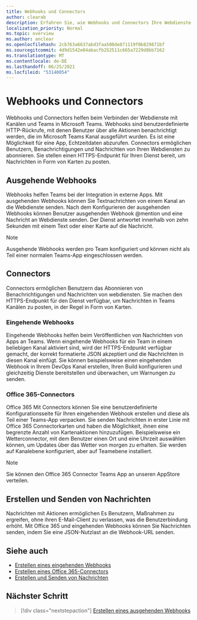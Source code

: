 ```yaml
---
title: Webhooks und Connectors
author: clearab
description: Erfahren Sie, wie Webhooks und Connectors Ihre Webdienste mit dem Teams-Client verbinden können.
localization_priority: Normal
ms.topic: overview
ms.author: anclear
ms.openlocfilehash: 2cb763a6637abd3faa500de871119f0b829871bf
ms.sourcegitcommit: 4d9d1542e04abacfb252511c665a7229d8bb7162
ms.translationtype: MT
ms.contentlocale: de-DE
ms.lasthandoff: 06/25/2021
ms.locfileid: "53140054"
---
```

# <a name="webhooks-and-connectors"></a>Webhooks und Connectors

Webhooks und Connectors helfen beim Verbinden der Webdienste mit Kanälen und Teams in Microsoft Teams. Webhooks sind benutzerdefinierte HTTP-Rückrufe, mit denen Benutzer über alle Aktionen benachrichtigt werden, die im Microsoft Teams Kanal ausgeführt wurden. Es ist eine Möglichkeit für eine App, Echtzeitdaten abzurufen. Connectors ermöglichen Benutzern, Benachrichtigungen und Nachrichten von Ihren Webdiensten zu abonnieren. Sie stellen einen HTTPS-Endpunkt für Ihren Dienst bereit, um Nachrichten in Form von Karten zu posten.

## <a name="outgoing-webhooks"></a>Ausgehende Webhooks

Webhooks helfen Teams bei der Integration in externe Apps. Mit ausgehenden Webhooks können Sie Textnachrichten von einem Kanal an die Webdienste senden. Nach dem Konfigurieren der ausgehenden Webhooks können Benutzer ausgehenden Webhook @mention und eine Nachricht an Webdienste senden. Der Dienst antwortet innerhalb von zehn Sekunden mit einem Text oder einer Karte auf die Nachricht.

> [!NOTE]
> Ausgehende Webhooks werden pro Team konfiguriert und können nicht als Teil einer normalen Teams-App eingeschlossen werden.

## <a name="connectors"></a>Connectors

Connectors ermöglichen Benutzern das Abonnieren von Benachrichtigungen und Nachrichten von webdiensten. Sie machen den HTTPS-Endpunkt für den Dienst verfügbar, um Nachrichten in Teams Kanälen zu posten, in der Regel in Form von Karten.

### <a name="incoming-webhooks"></a>Eingehende Webhooks

Eingehende Webhooks helfen beim Veröffentlichen von Nachrichten von Apps an Teams. Wenn eingehende Webhooks für ein Team in einem beliebigen Kanal aktiviert sind, wird der HTTPS-Endpunkt verfügbar gemacht, der korrekt formatierte JSON akzeptiert und die Nachrichten in diesen Kanal einfügt. Sie können beispielsweise einen eingehenden Webhook in Ihrem DevOps Kanal erstellen, Ihren Build konfigurieren und gleichzeitig Dienste bereitstellen und überwachen, um Warnungen zu senden.

### <a name="office-365-connectors"></a>Office 365-Connectors

Office 365 Mit Connectors können Sie eine benutzerdefinierte Konfigurationsseite für Ihren eingehenden Webhook erstellen und diese als Teil einer Teams-App verpacken. Sie senden Nachrichten in erster Linie mit Office 365 Connectorkarten und haben die Möglichkeit, ihnen eine begrenzte Anzahl von Kartenaktionen hinzuzufügen. Beispielsweise ein Wetterconnector, mit dem Benutzer einen Ort und eine Uhrzeit auswählen können, um Updates über das Wetter von morgen zu erhalten. Sie werden auf Kanalebene konfiguriert, aber auf Teamebene installiert.

> [!NOTE]
> Sie können den Office 365 Connector Teams App an unseren AppStore verteilen.

## <a name="create-and-send-messages"></a>Erstellen und Senden von Nachrichten

Nachrichten mit Aktionen ermöglichen Es Benutzern, Maßnahmen zu ergreifen, ohne ihren E-Mail-Client zu verlassen, was die Benutzerbindung erhöht. Mit Office 365 und eingehenden Webhooks können Sie Nachrichten senden, indem Sie eine JSON-Nutzlast an die Webhook-URL senden.

## <a name="see-also"></a>Siehe auch

* [Erstellen eines eingehenden Webhooks](~/webhooks-and-connectors/how-to/add-incoming-webhook.md)
* [Erstellen eines Office 365-Connectors](~/webhooks-and-connectors/how-to/connectors-creating.md)
* [Erstellen und Senden von Nachrichten](~/webhooks-and-connectors/how-to/connectors-using.md)

## <a name="next-step"></a>Nächster Schritt

> [!div class="nextstepaction"]
> [Erstellen eines ausgehenden Webhooks](~/webhooks-and-connectors/how-to/add-outgoing-webhook.md)
